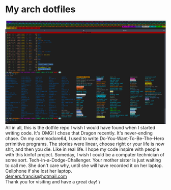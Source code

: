 # My arch dotfiles

![GitHub Logo](/info/combine.png)
All in all, this is the dotfile repo I wish I would have found when I started writing code. It's OMG!
I chose that Dragon recently. It's never-ending chase. On my commodore64, I used to write
Do-You-Want-To-Be-The-Hero prrimitive programs. The stories were linear, choose right or your life
is now shit, and then you die. Like in real life.
I hope my code inspire with people with this kinfof project. Someday, I wish I could be a computer
technician of some sort. Tech-in-a-Dodge-Challenger. Your mother sister is just waiting to call me.
She don't care why, until she will have recorded it on her laptop. Cellphone if she lost her laptop. \
demers.francis@hotmail.com \
Thank you for visiting and have a great day! \
